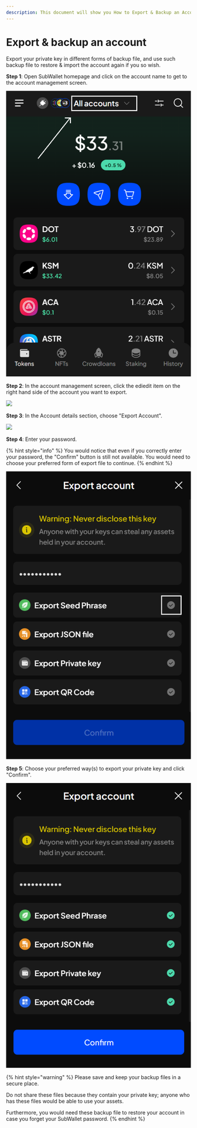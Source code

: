 ```yaml
---
description: This document will show you How to Export & Backup an Account on SubWallet.
---
```


# Export & backup an account

Export your private key in different forms of backup file, and use such backup file to restore & import the account again if you so wish.

**Step 1**: Open SubWallet homepage and click on the account name to get to the account management screen.&#x20;

![](<../../.gitbook/assets/image (15) (2).png>)

**Step 2**: In the account management screen, click the ediedit item on the right hand side of the account you want to export.&#x20;

![](https://files.gitbook.com/v0/b/gitbook-x-prod.appspot.com/o/spaces%2F2zseowhOCGE5xsJFb2z5%2Fuploads%2FxNVaji337zKIPRGLdZEC%2FScreenshot\_27.png?alt=media\&token=b045aca2-34de-4b4e-b2cf-e6798f8a08dd)

**Step 3**: In the Account details section, choose "Export Account".

![](https://files.gitbook.com/v0/b/gitbook-x-prod.appspot.com/o/spaces%2F2zseowhOCGE5xsJFb2z5%2Fuploads%2FmRTO83U6ts402ta6zDmR%2FScreenshot\_3.png?alt=media\&token=81d01b3e-aa61-4065-b32e-1e6126f27365)

**Step 4**: Enter your password.&#x20;

{% hint style="info" %}
You would notice that even if you correctly enter your password, the "Confirm" button is still not available. You would need to choose your preferred form of export file to continue.
{% endhint %}

![](<../../.gitbook/assets/image (17) (2).png>)

**Step 5**: Choose your preferred way(s) to export your private key and click "Confirm".

![](<../../.gitbook/assets/image (49) (3).png>)

{% hint style="warning" %}
Please save and keep your backup files in a secure place.&#x20;

Do not share these files because they contain your private key; anyone who has these files would be able to use your assets.

Furthermore, you would need these backup file to restore your account in case you forget your SubWallet password.&#x20;
{% endhint %}

